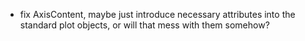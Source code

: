 - fix AxisContent, maybe just introduce necessary attributes into the standard
plot objects, or will that mess with them somehow?
